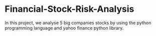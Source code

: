 # Financial-Stock-Risk-Analysis
In this project, we analyse 5 big companies stocks by using the python programming language and yahoo finance python library. 
